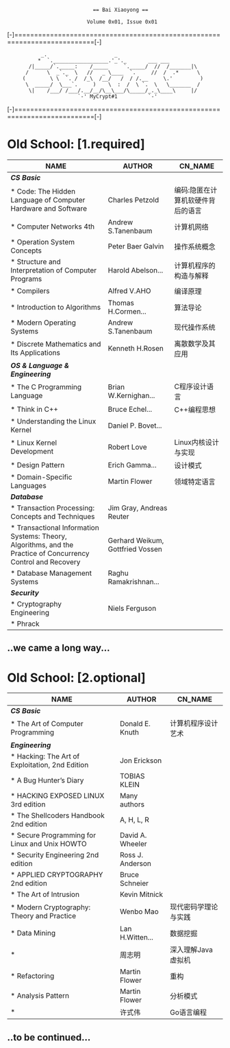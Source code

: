                                 == Bai Xiaoyong ==

                              Volume 0x01, Issue 0x01

[-]==========================================================================[-]

               _.                      _
              *  `.__________________.'_'._       ___ ___
           /|_____/`._____:    /_____     `._____/  //  /_______|\
          /      \  _`._  \   //   _ \____  `.     //  /  .*      \
         (        \ \  `. /  /_\  /__/   /  / /.__     \.'         )
          \  _____/  \___`.     )    \  :  /  \ `.  \   \_______  /
           \|    /___/ /___/.__/__/\__\___/\_____/_._\____\     |/
                           `-' MyCrypt#1          `-'

[-]==========================================================================[-]

# Old School: [1.required] #
  NAME                        |AUTHOR                |CN_NAME 
------------------------------|----------------------|--------------------------
__*CS Basic*__ |
* Code: The Hidden Language of Computer Hardware and Software |Charles Petzold |编码:隐匿在计算机软硬件背后的语言   
* Computer Networks 4th       |Andrew S.Tanenbaum    |计算机网络
* Operation System Concepts   |Peter Baer Galvin     |操作系统概念               
* Structure and Interpretation of Computer Programs |Harold Abelson... |计算机程序的构造与解释
* Compilers                   |Alfred V.AHO          |编译原理
* Introduction to Algorithms  |Thomas H.Cormen...    |算法导论
* Modern Operating Systems    |Andrew S.Tanenbaum    |现代操作系统
* Discrete Mathematics and Its Applications |Kenneth H.Rosen |离散数学及其应用
__*OS & Language & Engineering*__ |
* The C Programming Language  |Brian W.Kernighan...  |C程序设计语言
* Think in C++                |Bruce Echel...        |C++编程思想
* Understanding the Linux Kernel |Daniel P. Bovet...
* Linux Kernel Development    |Robert Love           |Linux内核设计与实现
* Design Pattern              |Erich Gamma...        |设计模式
* Domain-Specific Languages   |Martin Flower         |领域特定语言
__*Database*__ |
* Transaction Processing: Concepts and Techniques |Jim Gray, Andreas Reuter
* Transactional Information Systems: Theory, Algorithms, and the Practice of Concurrency Control and Recovery |Gerhard Weikum, Gottfried Vossen
* Database Management Systems |Raghu Ramakrishnan...
__*Security*__ |
* Cryptography Engineering    |Niels Ferguson
* Phrack |

..we came a long way...
--------------------------------------------------------------------------------


# Old School: [2.optional] #
  NAME                        |AUTHOR                |CN_NAME 
------------------------------|----------------------|--------------------------
__*CS Basic*__ |
* The Art of Computer Programming |Donald E. Knuth   |计算机程序设计艺术
__*Engineering*__ |
* Hacking: The Art of Exploitation, 2nd Edition |Jon Erickson
* A Bug Hunter’s Diary        |TOBIAS KLEIN
* HACKING EXPOSED LINUX 3rd edition |Many authors
* The Shellcoders Handbook 2nd edition |A, H, L, R
* Secure Programming for Linux and Unix HOWTO |David A. Wheeler
* Security Engineering 2nd edition |Ross J. Anderson
* APPLIED CRYPTOGRAPHY 2nd edition |Bruce Schneier
* The Art of Intrusion        |Kevin Mitnick
* Modern Cryptography: Theory and Practice |Wenbo Mao |现代密码学理论与实践
* Data Mining                 |Lan H.Witten...       |数据挖掘
*                             |周志明                |深入理解Java虚拟机
* Refactoring                 |Martin Flower         |重构
* Analysis Pattern            |Martin Flower         |分析模式
*                             |许式伟                |Go语言编程

..to be continued...
--------------------------------------------------------------------------------
